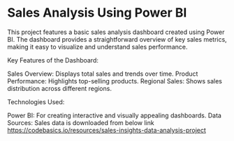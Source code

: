 # Sales Analysis Using Power BI
This project features a basic sales analysis dashboard created using Power BI. The dashboard provides a straightforward overview of key sales metrics, making it easy to visualize and understand sales performance.

Key Features of the Dashboard:

Sales Overview: Displays total sales and trends over time.
Product Performance: Highlights top-selling products.
Regional Sales: Shows sales distribution across different regions.

Technologies Used:

Power BI: For creating interactive and visually appealing dashboards.
Data Sources: Sales data is downloaded from below link 
https://codebasics.io/resources/sales-insights-data-analysis-project
